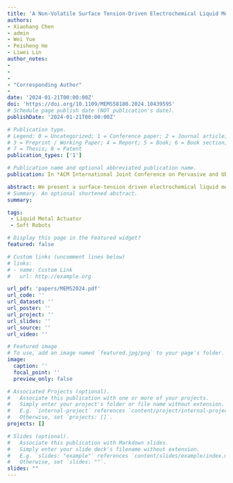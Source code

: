 ```yaml
---
title: 'A Non-Volatile Surface Tension-Driven Electrochemical Liquid Metal Actuator'
authors: 
- Xiaohang Chen
- admin
- Wei Yue
- Peisheng He
- Liwei Lin
author_notes:
- 
-
-
- "Corresponding Author"
- 
date: '2024-01-21T00:00:00Z'
doi: 'https://doi.org/10.1109/MEMS58180.2024.10439595'
# Schedule page publish date (NOT publication's date).
publishDate: '2024-01-21T00:00:00Z'

# Publication type.
# Legend: 0 = Uncategorized; 1 = Conference paper; 2 = Journal article;
# 3 = Preprint / Working Paper; 4 = Report; 5 = Book; 6 = Book section;
# 7 = Thesis; 8 = Patent
publication_types: ['1']

# Publication name and optional abbreviated publication name.
publication: In *ACM International Joint Conference on Pervasive and Ubiquitous Computing and Proceedings of the 2021 (Ubicomp 2021)*

abstract: We present a surface-tension driven electrochemical liquid metal (LM) actuator without the gas-producing sidereaction and capable of fabrication/operation in ambient air for practical applications. A hybrid supercapacitor is introduced to inhibit the common counter electrode side reactions, and the use of quasi-solid-state ionic hydrogel instead of liquid electrolyte further enables non-volatile operations. A 2×4 LM droplet array is demonstrated to actuate by a low driving voltage of 3.5 V for a maximum force of ~8.5 mN and a displacement of 0.56 mm in only 1.75 s. With the favorable scaling law of surface tension,further miniaturization could provide new opportunities in applications such as micro-robots, microfluidics, soft robots, and so on.
# Summary. An optional shortened abstract.
summary: 

tags:
 - Liquid Metal Actuator
 - Soft Robots

# Display this page in the Featured widget?
featured: false

# Custom links (uncomment lines below)
# links:
# - name: Custom Link
#   url: http://example.org

url_pdf: 'papers/MEMS2024.pdf'
url_code: ''
url_dataset: ''
url_poster: ''
url_project: ''
url_slides: ''
url_source: ''
url_video: ''

# Featured image
# To use, add an image named `featured.jpg/png` to your page's folder.
image:
  caption: ''
  focal_point: ''
  preview_only: false

# Associated Projects (optional).
#   Associate this publication with one or more of your projects.
#   Simply enter your project's folder or file name without extension.
#   E.g. `internal-project` references `content/project/internal-project/index.md`.
#   Otherwise, set `projects: []`.
projects: []

# Slides (optional).
#   Associate this publication with Markdown slides.
#   Simply enter your slide deck's filename without extension.
#   E.g. `slides: "example"` references `content/slides/example/index.md`.
#   Otherwise, set `slides: ""`.
slides: ""
---
```

